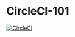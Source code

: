 # CircleCI-101

[![CircleCI](https://circleci.com/gh/devttao/CircleCI-101.svg?style=svg)](https://circleci.com/gh/devttao/CircleCI-101)
